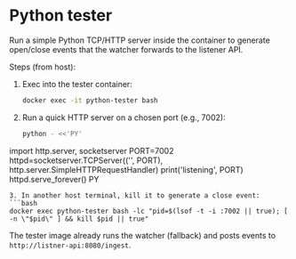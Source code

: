 # Python tester

Run a simple Python TCP/HTTP server inside the container to generate open/close events that the watcher forwards to the listener API.

Steps (from host):

1. Exec into the tester container:
   ```bash
   docker exec -it python-tester bash
   ```
2. Run a quick HTTP server on a chosen port (e.g., 7002):
   ```bash
   python - <<'PY'
import http.server, socketserver
PORT=7002
httpd=socketserver.TCPServer(('', PORT), http.server.SimpleHTTPRequestHandler)
print('listening', PORT)
httpd.serve_forever()
PY
   ```
3. In another host terminal, kill it to generate a close event:
   ```bash
   docker exec python-tester bash -lc "pid=$(lsof -t -i :7002 || true); [ -n \"$pid\" ] && kill $pid || true"
   ```

The tester image already runs the watcher (fallback) and posts events to `http://listner-api:8080/ingest`.
